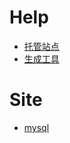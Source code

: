 # Help

- [托管站点](https://readthedocs.org)
- [生成工具](https://www.mkdocs.org/)

# Site

- [mysql](https://mkdocs-mysql.readthedocs.io/en/latest/)











